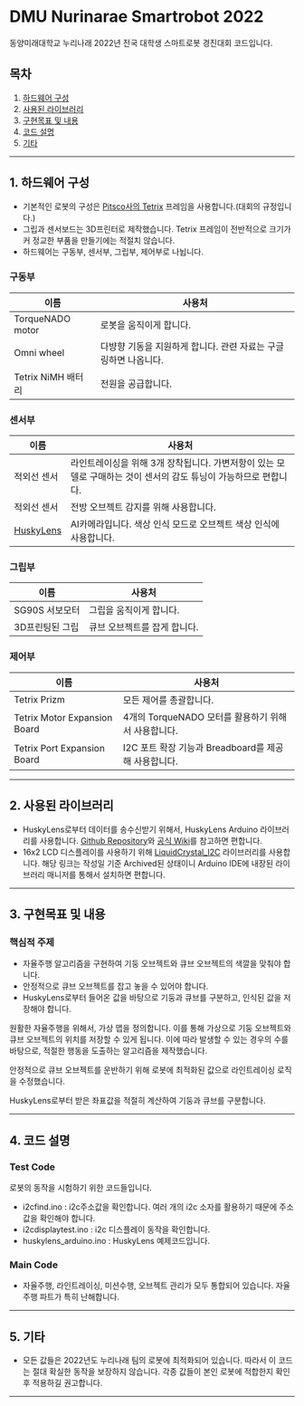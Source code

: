 # DMU Nurinarae Smartrobot 2022
동양미래대학교 누리나래 2022년 전국 대학생 스마트로봇 경진대회 코드입니다.

## 목차
1. [하드웨어 구성](#1-하드웨어-구성)
2. [사용된 라이브러리](#2-사용된-라이브러리)
3. [구현목표 및 내용](#3-구현목표-및-내용)
4. [코드 설명](#4-코드-설명)
5. [기타](#5-기타)

---

## 1. 하드웨어 구성
* 기본적인 로봇의 구성은 [Pitsco사의 Tetrix](https://www.pitsco.com/Shop/TETRIX-Robotics/&TXredir=1) 프레임을 사용합니다.(대회의 규정입니다.)
* 그립과 센서보드는 3D프린터로 제작했습니다. Tetrix 프레임이 전반적으로 크기가 커 정교한 부품을 만들기에는 적절치 않습니다.
* 하드웨어는 구동부, 센서부, 그립부, 제어부로 나뉩니다.

### 구동부
|이름|사용처|
|--|--|
|TorqueNADO motor|로봇을 움직이게 합니다.|
|Omni wheel|다뱡향 기동을 지원하게 합니다. 관련 자료는 구글링하면 나옵니다.|
|Tetrix NiMH 배터리|전원을 공급합니다.|

### 센서부
|이름|사용처|
|--|--|
|적외선 센서|라인트레이싱을 위해 3개 장착됩니다. 가변저항이 있는 모델로 구매하는 것이 센서의 감도 튜닝이 가능하므로 편합니다.|
|적외선 센서|전방 오브젝트 감지를 위해 사용합니다.|
|[HuskyLens](https://wiki.dfrobot.com/HUSKYLENS_V1.0_SKU_SEN0305_SEN0336)|AI카메라입니다. 색상 인식 모드로 오브젝트 색상 인식에 사용합니다.|

### 그립부
|이름|사용처|
|--|--|
|SG90S 서보모터|그립을 움직이게 합니다.|
|3D프린팅된 그립|큐브 오브젝트를 잡게 합니다.|

### 제어부
|이름|사용처|
|--|--|
|Tetrix Prizm|모든 제어를 총괄합니다.|
|Tetrix Motor Expansion Board|4개의 TorqueNADO 모터를 활용하기 위해서 사용합니다.|
|Tetrix Port Expansion Board|I2C 포트 확장 기능과 Breadboard를 제공해 사용합니다.|

---

## 2. 사용된 라이브러리

* HuskyLens로부터 데이터를 송수신받기 위해서, HuskyLens Arduino 라이브러리를 사용합니다. [Github Repository](https://github.com/HuskyLens/HUSKYLENSArduino)와 [공식 Wiki](https://wiki.dfrobot.com/HUSKYLENS_V1.0_SKU_SEN0305_SEN0336)를 참고하면 편합니다.
* 16x2 LCD 디스플레이를 사용하기 위해 [LiquidCrystal_I2C](https://github.com/johnrickman/LiquidCrystal_I2C) 라이브러리를 사용합니다. 해당 링크는 작성일 기준 Archived된 상태이니 Arduino IDE에 내장된 라이브러리 매니저를 통해서 설치하면 편합니다.

---

## 3. 구현목표 및 내용

### 핵심적 주제
* 자율주행 알고리즘을 구현하여 기둥 오브젝트와 큐브 오브젝트의 색깔을 맞춰야 합니다.
* 안정적으로 큐브 오브젝트를 잡고 놓을 수 있어야 합니다.
* HuskyLens로부터 들어온 값을 바탕으로 기둥과 큐브를 구분하고, 인식된 값을 저장해야 합니다.

원활한 자율주행을 위해서, 가상 맵을 정의합니다. 이를 통해 가상으로 기둥 오브젝트와 큐브 오브젝트의 위치를 저장할 수 있게 됩니다. 이에 따라 발생할 수 있는 경우의 수를 바탕으로, 적절한 행동을 도출하는 알고리즘을 제작했습니다.

안정적으로 큐브 오브젝트를 운반하기 위해 로봇에 최적화된 값으로 라인트레이싱 로직을 수정했습니다.

HuskyLens로부터 받은 좌표값을 적절히 계산하여 기둥과 큐브를 구분합니다.

---

## 4. 코드 설명
### Test Code
로봇의 동작을 시험하기 위한 코드들입니다.
* i2cfind.ino : i2c주소값을 확인합니다. 여러 개의 i2c 소자를 활용하기 때문에 주소값을 확인해야 합니다.
* i2cdisplaytest.ino : i2c 디스플레이 동작을 확인합니다.
* huskylens_arduino.ino : HuskyLens 예제코드입니다.
### Main Code
* 자율주행, 라인트레이싱, 미션수행, 오브젝트 관리가 모두 통합되어 있습니다. 자율주행 파트가 특히 난해합니다.
---

## 5. 기타
* 모든 값들은 2022년도 누리나래 팀의 로봇에 최적화되어 있습니다. 따라서 이 코드는 절대 확실한 동작을 보장하지 않습니다. 각종 값들이 본인 로봇에 적합한지 확인 후 적용하길 권고합니다.
---
